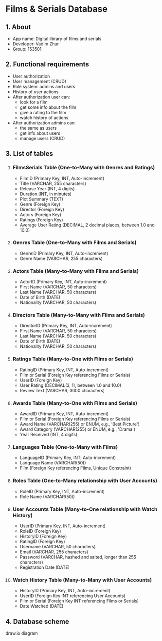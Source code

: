 # Films & Serials Database
## 1. **About**
* App name: Digital library of films and serials
* Developer: Vadim Zhur
* Group: 153501

## 2. **Functional requirements**
* User authorization
* User management (CRUD)
* Role system: admins and users
* History of user actions
* After authorization user can:
   * look for a film
   * get some info about the film
   * give a rating to the film
   * watch history of actions
* After authorization admins can:
   * the same as users
   * get info about users
   * manage users (CRUD)

## 3. **List of tables**
1. ### FilmsSerials Table (One-to-Many with Genres and Ratings)
    * FilmID (Primary Key, INT, Auto-increment)
    * Title (VARCHAR, 255 characters)
    * Release Year (INT, 4 digits)
    * Duration (INT, in minutes)
    * Plot Summary (TEXT)
    * Genre (Foreign Key)
    * Director (Foreign Key)
    * Actors (Foreign Key)
    * Ratings (Foreign Key)
    * Average User Rating (DECIMAL, 2 decimal places, between 1.0 and 10.0)
2. ### Genres Table (One-to-Many with Films and Serials)
    * GenreID (Primary Key, INT, Auto-increment)
    * Genre Name (VARCHAR, 255 characters)
3. ### Actors Table (Many-to-Many with Films and Serials)
    * ActorID (Primary Key, INT, Auto-increment)
    * First Name (VARCHAR, 50 characters)
    * Last Name (VARCHAR, 50 characters)
    * Date of Birth (DATE)
    * Nationality (VARCHAR, 50 characters)
4. ### Directors Table (Many-to-Many with Films and Serials)
    * DirectorID (Primary Key, INT, Auto-increment)
    * First Name (VARCHAR, 50 characters)
    * Last Name  (VARCHAR, 50 characters)
    * Date of Birth (DATE)
    * Nationality (VARCHAR, 50 characters)
5. ### Ratings Table (Many-to-One with Films or Serials)
    * RatingID (Primary Key, INT, Auto-increment)
    * Film or Serial (Foreign Key referencing Films or Serials)
    * UserID (Foreign Key)
    * User Rating (DECIMAL(3, 1), between 1.0 and 10.0)
    * Review Text (VARCHAR, 3000 characters)
6. ### Awards Table (Many-to-One with Films and Serials)
    * AwardID (Primary Key, INT, Auto-increment)
    * Film or Serial (Foreign Key referencing Films or Serials)
    * Award Name (VARCHAR(255) or ENUM, e.g., 'Best Picture')
    * Award Category (VARCHAR(255) or ENUM, e.g., 'Drama')
    * Year Received  (INT, 4 digits)
7. ### Languages Table (One-to-Many with Films)
    * LanguageID (Primary Key, INT, Auto-increment)
    * Language Name (VARCHAR(50))
    * Film (Foreign Key referencing Films, Unique Constraint)
8. ### Roles Table (One-to-Many relationship with User Accounts)
    * RoleID  (Primary Key, INT, Auto-increment)
    * Role Name (VARCHAR(50))
9. ### User Accounts Table (Many-to-One relationship with Watch History)
    * UserID  (Primary Key, INT, Auto-increment)
    * RoleID (Foreign Key)
    * HistoryID (Foreign Key)
    * RatingID (Foreign Key)
    * Username (VARCHAR, 50 characters)
    * Email (VARCHAR, 255 characters)
    * Password (VARCHAR, hashed and salted, longer than 255 characters)
    * Registration Date (DATE)
10. ### Watch History Table (Many-to-Many with User Accounts)
    * HistoryID (Primary Key, INT, Auto-increment)
    * UserID (Foreign Key INT referencing User Accounts)
    * Film or Serial (Foreign Key INT referencing Films or Serials)
    * Date Watched (DATE)

## 4. **Database scheme**
draw.io diagram

